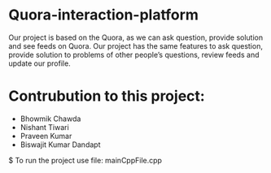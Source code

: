 # Quora-interaction-platform 
Our project is based on the Quora, as we can ask question, provide solution and see feeds on Quora. Our project has the same features to ask question, provide solution to problems of other people’s questions, review feeds and update our profile.

# Contrubution to this project:
- Bhowmik Chawda
- Nishant Tiwari
- Praveen Kumar
- Biswajit Kumar Dandapt

$ To run the project use file: mainCppFile.cpp
